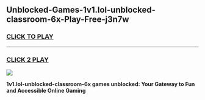 
## Unblocked-Games-1v1.lol-unblocked-classroom-6x-Play-Free-j3n7w
<h3>
<a href="https://premium76.site?title=1v1.lol-unblocked-classroom-6x&ref=17A">CLICK TO PLAY</a></h3>
<hr>

<h3>
<a href="https://premium76.site?title=1v1.lol-unblocked-classroom-6x&ref=17A">CLICK 2 PLAY</a>
  
</h3>

<a href="https://premium76.site?title=1v1.lol-unblocked-classroom-6x&ref=17A"><img src="https://clearcache.store/games.png"></a>


**1v1.lol-unblocked-classroom-6x games unblocked: Your Gateway to Fun and Accessible Online Gaming**
